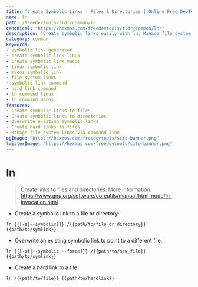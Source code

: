 ```yaml
---
title: "Create Symbolic Links - Files & Directories | Online Free DevTools by Hexmos"
name: ln
path: /freedevtools/tldr/common/ln
canonical: "https://hexmos.com/freedevtools/tldr/common/ln/"
description: "Create symbolic links easily with ln. Manage file system links on Linux and macOS using command line. Free online tool, no registration required."
category: common
keywords:
- symbolic link generator
- create symbolic link linux
- create symbolic link macos
- linux symbolic link
- macos symbolic link
- file system links
- symbolic link command
- hard link command
- ln command linux
- ln command macos
features:
- Create symbolic links to files
- Create symbolic links to directories
- Overwrite existing symbolic links
- Create hard links to files
- Manage file system links via command line
ogImage: "https://hexmos.com/freedevtools/site-banner.png"
twitterImage: "https://hexmos.com/freedevtools/site-banner.png"
---
```


# ln

> Create links to files and directories.
> More information: <https://www.gnu.org/software/coreutils/manual/html_node/ln-invocation.html>.

- Create a symbolic link to a file or directory:

`ln {{[-s|--symbolic]}} /{{path/to/file_or_directory}} {{path/to/symlink}}`

- Overwrite an existing symbolic link to point to a different file:

`ln {{[-sf|--symbolic --force]}} /{{path/to/new_file}} {{path/to/symlink}}`

- Create a hard link to a file:

`ln /{{path/to/file}} {{path/to/hardlink}}`
